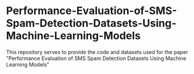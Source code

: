 # Performance-Evaluation-of-SMS-Spam-Detection-Datasets-Using-Machine-Learning-Models
This repository serves to provide the code and datasets used for the paper "Performance Evaluation of SMS Spam Detection Datasets Using Machine Learning Models"
